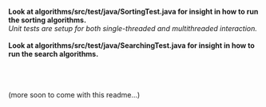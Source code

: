 **Look at algorithms/src/test/java/SortingTest.java for insight in how to run the sorting algorithms.**<br>
*Unit tests are setup for both single-threaded and multithreaded interaction.*<br><br>
**Look at algorithms/src/test/java/SearchingTest.java for insight in how to run the search algorithms.**

<br><br><br>
(more soon to come with this readme...)
